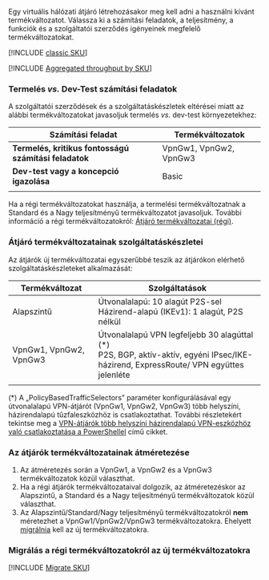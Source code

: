 Egy virtuális hálózati átjáró létrehozásakor meg kell adni a használni kívánt termékváltozatot. Válassza ki a számítási feladatok, a teljesítmény, a funkciók és a szolgáltatói szerződés igényeinek megfelelő termékváltozatokat.

[!INCLUDE [classic SKU](./vpn-gateway-classic-sku-support-include.md)]

[!INCLUDE [Aggregated throughput by SKU](./vpn-gateway-table-gwtype-aggtput-include.md)]

###  <a name="workloads"></a>Termelés *vs.* Dev-Test számítási feladatok

A szolgáltatói szerződések és a szolgáltatáskészletek eltérései miatt az alábbi termékváltozatokat javasoljuk termelés *vs.* dev-test környezetekhez:

| **Számítási feladat**                       | **Termékváltozatok**               |
| ---                                | ---                    |
| **Termelés, kritikus fontosságú számítási feladatok** | VpnGw1, VpnGw2, VpnGw3 |
| **Dev-test vagy a koncepció igazolása**   | Basic                  |
|                                    |                        |

Ha a régi termékváltozatokat használja, a termelési termékváltozatnak a Standard és a Nagy teljesítményű termékváltozatot javasoljuk. További információ a régi termékváltozatokról: [Átjáró termékváltozatai (régi)](../articles/vpn-gateway/vpn-gateway-about-skus-legacy.md).

###  <a name="feature"></a>Átjáró termékváltozatainak szolgáltatáskészletei

Az átjárók új termékváltozatai egyszerűbbé teszik az átjárókon elérhető szolgáltatáskészleteket alkalmazását:

| **Termékváltozat**| **Szolgáltatások**|
| ---    | ---         |
|Alapszintű   | Útvonalalapú: 10 alagút P2S-sel<br>Házirend-alapú (IKEv1): 1 alagút, P2S nélkül|
| VpnGw1, VpnGw2, VpnGw3 |Útvonalalapú VPN legfeljebb 30 alagúttal (*) <br>P2S, BGP, aktív-aktív, egyéni IPsec/IKE-házirend, ExpressRoute/ VPN együttes jelenléte |
|        |             |

(*) A „PolicyBasedTrafficSelectors” paraméter konfigurálásával egy útvonalalapú VPN-átjárót (VpnGw1, VpnGw2, VpnGw3) több helyszíni, házirendalapú tűzfaleszközhöz is csatlakoztathat. További részletekért tekintse meg a [VPN-átjárók több helyszíni házirendalapú VPN-eszközhöz való csatlakoztatása a PowerShellel](../articles/vpn-gateway/vpn-gateway-connect-multiple-policybased-rm-ps.md) című cikket.

###  <a name="resize"></a>Az átjárók termékváltozatainak átméretezése

1. Az átméretezés során a VpnGw1, a VpnGw2 és a VpnGw3 termékváltozatok közül választhat.
2. Ha a régi átjárók termékváltozataival dolgozik, az átméretezéskor az Alapszintű, a Standard és a Nagy teljesítményű termékváltozatok közül választhat.
2. Az Alapszintű/Standard/Nagy teljesítményű termékváltozatokról **nem** méretezhet a VpnGw1/VpnGw2/VpnGw3 termékváltozatokra. Ehelyett [migrálnia](#migrate) kell az új termékváltozatokra.

###  <a name="migrate"></a>Migrálás a régi termékváltozatokról az új termékváltozatokra

[!INCLUDE [Migrate SKU](./vpn-gateway-migrate-legacy-sku-include.md)]
